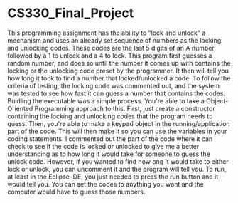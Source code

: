 # CS330_Final_Project

This programming assignment has the ability to "lock and unlock" a mechanism and uses an already set sequence of numbers as the locking and unlocking codes. These codes are the last 5 digits of an A number, followed by a 1 to unlock and a 4 to lock. This program first guesses a random number, and does so until the number it comes up with contains the locking or the unlocking code preset by the programmer. It then will tell you how long it took to find a number that locked/unlocked a code. To follow the criteria of testing, the locking code was commented out, and the system was tested to see how fast it can guess a number that contains the codes.
Buidling the executable was a simple process. You're able to take a Object-Oriented Programming approach to this. First, just create a constructor containing the locking and unlocking codes that the program needs to guess. Then, you're able to make a keypad object in the running/application part of the code. This will then make it so you can use the variables in your coding statements. I commented out the part of the code where it can check to see if the code is locked or unlocked to give me a better understanding as to how long it would take for someone to guess the unlock code. However, if you wanted to find how ong it would take to either lock or unlock, you can uncomment it and the program will tell you. To run, at least in the Eclipse IDE, you just needed to press the run button and it would tell you. You can set the codes to anything you want and the computer would have to guess those numbers.
